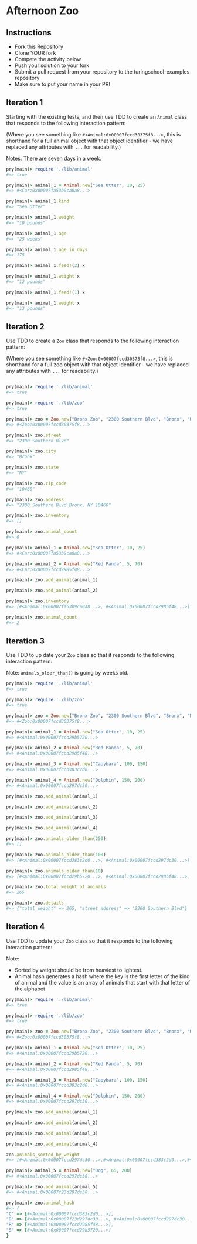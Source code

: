# Afternoon Zoo

## Instructions

* Fork this Repository
* Clone YOUR fork
* Compete the activity below
* Push your solution to your fork
* Submit a pull request from your repository to the turingschool-examples repository
* Make sure to put your name in your PR!

## Iteration 1

Starting with the existing tests, and then use TDD to create an `Animal` class that
responds to the following interaction pattern:

(Where you see something like `#<Animal:0x00007fccd30375f8...>`, this is
shorthand for a full animal object with that object identifier - we have
replaced any attributes with `...` for readability.)

Notes: There are seven days in a week.

```ruby
pry(main)> require './lib/animal'
#=> true

pry(main)> animal_1 = Animal.new("Sea Otter", 10, 25)
#=> #<Car:0x00007fa53b9ca0a8...>

pry(main)> animal_1.kind
#=> "Sea Otter"

pry(main)> animal_1.weight
#=> "10 pounds"

pry(main)> animal_1.age
#=> "25 weeks"

pry(main)> animal_1.age_in_days
#=> 175

pry(main)> animal_1.feed!(2) x

pry(main)> animal_1.weight x
#=> "12 pounds"

pry(main)> animal_1.feed!(1) x

pry(main)> animal_1.weight x
#=> "13 pounds"
```

## Iteration 2

Use TDD to create a `Zoo` class that responds to the following interaction
pattern:

(Where you see something like `#<Zoo:0x00007fccd30375f8...>`, this is
shorthand for a full zoo object with that object identifier - we have
replaced any attributes with `...` for readability.)

```ruby

pry(main)> require './lib/animal'
#=> true

pry(main)> require './lib/zoo'
#=> true

pry(main)> zoo = Zoo.new("Bronx Zoo", "2300 Southern Blvd", "Bronx", "NY", "10460")
#=> #<Zoo:0x00007fccd30375f8...>

pry(main)> zoo.street
#=> "2300 Southern Blvd"

pry(main)> zoo.city
#=> "Bronx"

pry(main)> zoo.state
#=> "NY"

pry(main)> zoo.zip_code
#=> "10460"

pry(main)> zoo.address
#=> "2300 Southern Blvd Bronx, NY 10460"

pry(main)> zoo.inventory
#=> []

pry(main)> zoo.animal_count
#=> 0

pry(main)> animal_1 = Animal.new("Sea Otter", 10, 25)
#=> #<Car:0x00007fa53b9ca0a8...>

pry(main)> animal_2 = Animal.new("Red Panda", 5, 70)
#=> #<Car:0x00007fccd2985f48...>

pry(main)> zoo.add_animal(animal_1)

pry(main)> zoo.add_animal(animal_2)

pry(main)> zoo.inventory
#=> [#<Animal:0x00007fa53b9ca0a8...>, #<Animal:0x00007fccd2985f48...>]

pry(main)> zoo.animal_count
#=> 2
```

## Iteration 3

Use TDD to up date your `Zoo` class so that it responds to the following interaction pattern:

Note: `animals_older_than()` is going by weeks old.

```ruby
pry(main)> require './lib/animal'
#=> true

pry(main)> require './lib/zoo'
#=> true

pry(main)> zoo = Zoo.new("Bronx Zoo", "2300 Southern Blvd", "Bronx", "NY", "10460")
#=> #<Zoo:0x00007fccd30375f8...>

pry(main)> animal_1 = Animal.new("Sea Otter", 10, 25)
#=> #<Animal:0x00007fccd29b5720...>

pry(main)> animal_2 = Animal.new("Red Panda", 5, 70)
#=> #<Animal:0x00007fccd2985f48...>

pry(main)> animal_3 = Animal.new("Capybara", 100, 150)
#=> #<Animal:0x00007fccd383c2d0...>

pry(main)> animal_4 = Animal.new("Dolphin", 150, 200)
#=> #<Animal:0x00007fccd297dc30...>

pry(main)> zoo.add_animal(animal_1)

pry(main)> zoo.add_animal(animal_2)

pry(main)> zoo.add_animal(animal_3)

pry(main)> zoo.add_animal(animal_4)

pry(main)> zoo.animals_older_than(250)
#=> []

pry(main)> zoo.animals_older_than(100)
#=> [#<Animal:0x00007fccd383c2d0...>, #<Animal:0x00007fccd297dc30...>]

pry(main)> zoo.animals_older_than(10)
#=> [#<Animal:0x00007fccd29b5720...>, #<Animal:0x00007fccd2985f48...>, #<Animal:0x00007fccd383c2d0...>, #<Animal:0x00007fccd297dc30...>]

pry(main)> zoo.total_weight_of_animals
#=> 265

pry(main)> zoo.details
#=> {"total_weight" => 265, "street_address" => "2300 Southern Blvd"}
```

## Iteration 4

Use TDD to update your `Zoo` class so that it responds to the following
interaction pattern:

Note:
* Sorted by weight should be from heaviest to lightest.
* Animal hash generates a hash where the key is the first letter of the kind of animal
and the value is an array of animals that start with that letter of the alphabet

```ruby
pry(main)> require './lib/animal'
#=> true

pry(main)> require './lib/zoo'
#=> true

pry(main)> zoo = Zoo.new("Bronx Zoo", "2300 Southern Blvd", "Bronx", "NY", "10460")
#=> #<Zoo:0x00007fccd30375f8...>

pry(main)> animal_1 = Animal.new("Sea Otter", 10, 25)
#=> #<Animal:0x00007fccd29b5720...>

pry(main)> animal_2 = Animal.new("Red Panda", 5, 70)
#=> #<Animal:0x00007fccd2985f48...>

pry(main)> animal_3 = Animal.new("Capybara", 100, 150)
#=> #<Animal:0x00007fccd383c2d0...>

pry(main)> animal_4 = Animal.new("Dolphin", 150, 200)
#=> #<Animal:0x00007fccd297dc30...>

pry(main)> zoo.add_animal(animal_1)

pry(main)> zoo.add_animal(animal_2)

pry(main)> zoo.add_animal(animal_3)

pry(main)> zoo.add_animal(animal_4)

zoo.animals_sorted_by_weight
#=> [#<Animal:0x00007fccd297dc30...>,#<Animal:0x00007fccd383c2d0...>,#<Animal:0x00007fccd2985f48...,#<Animal:0x00007fccd29b5720...>]

pry(main)> animal_5 = Animal.new("Dog", 65, 200)
#=> #<Animal:0x00007fccd297dc30...>

pry(main)> zoo.add_animal(animal_5)
#=> #<Animal:0x00007f23d297dc30...>

pry(main)> zoo.animal_hash
#=> {
"C" => [#<Animal:0x00007fccd383c2d0...>],
"D" => [#<Animal:0x00007f23d297dc30...>, #<Animal:0x00007fccd297dc30...>],
"R" => [#<Animal:0x00007fccd2985f48...>],
"S" => [#<Animal:0x00007fccd29b5720...>]
}
```
